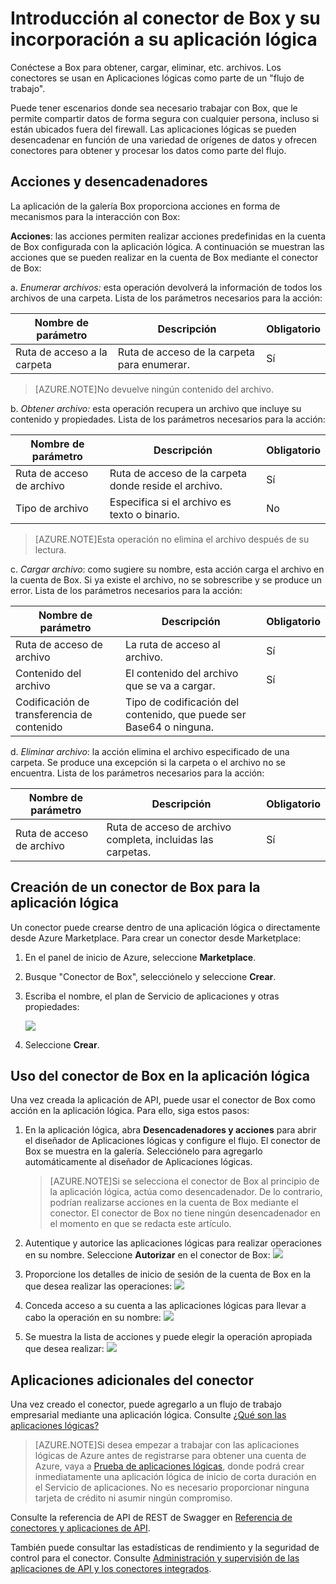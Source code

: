 <properties
   pageTitle="Uso del conector de Box en Aplicaciones lógicas | Servicio de aplicaciones de Microsoft Azure"
   description="Creación y configuración del conector de Box o la aplicación de API y su uso en una aplicación lógica en Servicio de aplicaciones de Azure"
   services="app-service\logic"
   documentationCenter=".net,nodejs,java"
   authors="rajeshramabathiran"
   manager="dwrede"
   editor=""/>

<tags
   ms.service="app-service-logic"
   ms.devlang="multiple"
   ms.topic="article"
   ms.tgt_pltfrm="na"
   ms.workload="integration"
   ms.date="11/11/2015"
   ms.author="rajram"/>

# Introducción al conector de Box y su incorporación a su aplicación lógica 
Conéctese a Box para obtener, cargar, eliminar, etc. archivos. Los conectores se usan en Aplicaciones lógicas como parte de un "flujo de trabajo".

Puede tener escenarios donde sea necesario trabajar con Box, que le permite compartir datos de forma segura con cualquier persona, incluso si están ubicados fuera del firewall. Las aplicaciones lógicas se pueden desencadenar en función de una variedad de orígenes de datos y ofrecen conectores para obtener y procesar los datos como parte del flujo.


## Acciones y desencadenadores
La aplicación de la galería Box proporciona acciones en forma de mecanismos para la interacción con Box:

**Acciones**: las acciones permiten realizar acciones predefinidas en la cuenta de Box configurada con la aplicación lógica. A continuación se muestran las acciones que se pueden realizar en la cuenta de Box mediante el conector de Box:

a. *Enumerar archivos:* esta operación devolverá la información de todos los archivos de una carpeta. Lista de los parámetros necesarios para la acción:

Nombre de parámetro | Descripción | Obligatorio
--- | --- | ---
Ruta de acceso a la carpeta | Ruta de acceso de la carpeta para enumerar. | Sí

> [AZURE.NOTE]No devuelve ningún contenido del archivo.

b. *Obtener archivo:* esta operación recupera un archivo que incluye su contenido y propiedades. Lista de los parámetros necesarios para la acción:

Nombre de parámetro | Descripción | Obligatorio
--- | --- | ---
Ruta de acceso de archivo | Ruta de acceso de la carpeta donde reside el archivo. | Sí
Tipo de archivo | Especifica si el archivo es texto o binario. | No

> [AZURE.NOTE]Esta operación no elimina el archivo después de su lectura.


c. *Cargar archivo*: como sugiere su nombre, esta acción carga el archivo en la cuenta de Box. Si ya existe el archivo, no se sobrescribe y se produce un error. Lista de los parámetros necesarios para la acción:

Nombre de parámetro | Descripción | Obligatorio
--- | --- | ---
Ruta de acceso de archivo | La ruta de acceso al archivo. | Sí
Contenido del archivo | El contenido del archivo que se va a cargar. | Sí
Codificación de transferencia de contenido | Tipo de codificación del contenido, que puede ser Base64 o ninguna. | 

d. *Eliminar archivo*: la acción elimina el archivo especificado de una carpeta. Se produce una excepción si la carpeta o el archivo no se encuentra. Lista de los parámetros necesarios para la acción:

Nombre de parámetro | Descripción | Obligatorio
--- | --- | ---
Ruta de acceso de archivo | Ruta de acceso de archivo completa, incluidas las carpetas. | Sí


## Creación de un conector de Box para la aplicación lógica

Un conector puede crearse dentro de una aplicación lógica o directamente desde Azure Marketplace. Para crear un conector desde Marketplace:

1. En el panel de inicio de Azure, seleccione **Marketplace**.
2. Busque "Conector de Box", selecciónelo y seleccione **Crear**.
3. Escriba el nombre, el plan de Servicio de aplicaciones y otras propiedades: 

	![][1]
4. Seleccione **Crear**.


## Uso del conector de Box en la aplicación lógica

Una vez creada la aplicación de API, puede usar el conector de Box como acción en la aplicación lógica. Para ello, siga estos pasos:

1. En la aplicación lógica, abra **Desencadenadores y acciones** para abrir el diseñador de Aplicaciones lógicas y configure el flujo. El conector de Box se muestra en la galería. Selecciónelo para agregarlo automáticamente al diseñador de Aplicaciones lógicas.

	> [AZURE.NOTE]Si se selecciona el conector de Box al principio de la aplicación lógica, actúa como desencadenador. De lo contrario, podrían realizarse acciones en la cuenta de Box mediante el conector. El conector de Box no tiene ningún desencadenador en el momento en que se redacta este artículo.

2. Autentique y autorice las aplicaciones lógicas para realizar operaciones en su nombre. Seleccione **Autorizar** en el conector de Box: 
	![][2]

3. Proporcione los detalles de inicio de sesión de la cuenta de Box en la que desea realizar las operaciones: 
	![][3]

4. Conceda acceso a su cuenta a las aplicaciones lógicas para llevar a cabo la operación en su nombre: 
	![][4]

5. Se muestra la lista de acciones y puede elegir la operación apropiada que desea realizar: 
	![][5]

## Aplicaciones adicionales del conector
Una vez creado el conector, puede agregarlo a un flujo de trabajo empresarial mediante una aplicación lógica. Consulte [¿Qué son las aplicaciones lógicas?](app-service-logic-what-are-logic-apps.md)

>[AZURE.NOTE]Si desea empezar a trabajar con las aplicaciones lógicas de Azure antes de registrarse para obtener una cuenta de Azure, vaya a [Prueba de aplicaciones lógicas](https://tryappservice.azure.com/?appservice=logic), donde podrá crear inmediatamente una aplicación lógica de inicio de corta duración en el Servicio de aplicaciones. No es necesario proporcionar ninguna tarjeta de crédito ni asumir ningún compromiso.

Consulte la referencia de API de REST de Swagger en [Referencia de conectores y aplicaciones de API](http://go.microsoft.com/fwlink/p/?LinkId=529766).

También puede consultar las estadísticas de rendimiento y la seguridad de control para el conector. Consulte [Administración y supervisión de las aplicaciones de API y los conectores integrados](app-service-logic-monitor-your-connectors.md).

<!--Image references-->
[1]: ./media/app-service-logic-connector-box/image_0.jpg
[2]: ./media/app-service-logic-connector-box/image_1.jpg
[3]: ./media/app-service-logic-connector-box/image_2.jpg
[4]: ./media/app-service-logic-connector-box/image_3.jpg
[5]: ./media/app-service-logic-connector-box/image_4.jpg

<!---HONumber=Nov15_HO3-->